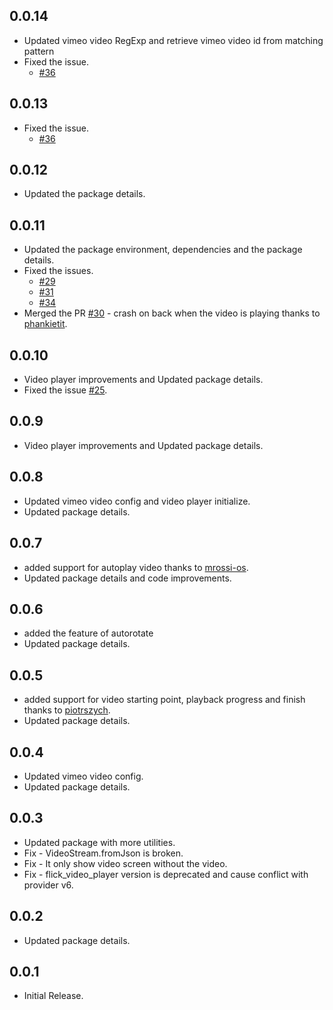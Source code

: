## 0.0.14

* Updated vimeo video RegExp and retrieve vimeo video id from matching pattern
* Fixed the issue.
  - [#36](https://github.com/Mindinventory/vimeo_video_player/issues/36)

## 0.0.13

* Fixed the issue.
    - [#36](https://github.com/Mindinventory/vimeo_video_player/issues/36)

## 0.0.12

* Updated the package details.

## 0.0.11

* Updated the package environment, dependencies and the package details.
* Fixed the issues.
    - [#29](https://github.com/Mindinventory/vimeo_video_player/issues/29)
    - [#31](https://github.com/Mindinventory/vimeo_video_player/issues/31)
    - [#34](https://github.com/Mindinventory/vimeo_video_player/issues/34)
* Merged the PR [#30](https://github.com/Mindinventory/vimeo_video_player/pull/30) - crash on back
  when the video is playing thanks to [phankietit](https://github.com/phankietit).

## 0.0.10

* Video player improvements and Updated package details.
* Fixed the issue [#25](https://github.com/Mindinventory/vimeo_video_player/issues/25).

## 0.0.9

* Video player improvements and Updated package details.

## 0.0.8

* Updated vimeo video config and video player initialize.
* Updated package details.

## 0.0.7

* added support for autoplay video thanks to [mrossi-os](https://github.com/mrossi-os).
* Updated package details and code improvements.

## 0.0.6

* added the feature of autorotate
* Updated package details.

## 0.0.5

* added support for video starting point, playback progress and finish thanks
  to [piotrszych](https://github.com/piotrszych).
* Updated package details.

## 0.0.4

* Updated vimeo video config.
* Updated package details.

## 0.0.3

* Updated package with more utilities.
* Fix - VideoStream.fromJson is broken.
* Fix - It only show video screen without the video.
* Fix - flick_video_player version is deprecated and cause conflict with provider v6.

## 0.0.2

* Updated package details.

## 0.0.1

* Initial Release.